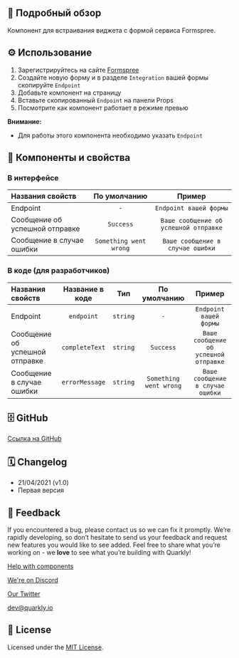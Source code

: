 ## 📖 Подробный обзор

Компонент для встраивания виджета с формой сервиса Formspree.
    
## ⚙️ Использование

1. Зарегистрируйтесь на сайте [Formspree](https://formspree.io/)
2. Создайте новую форму и в разделе `Integration` вашей формы скопируйте `Endpoint`
3. Добавьте компонент на страницу
4. Вставьте скопированный `Endpoint` на панели Props
5. Посмотрите как компонент работает в режиме превью

**Внимание:**

-   Для работы этого компонента необходимо указать `Endpoint`

## 🧩 Компоненты и свойства

### В интерфейсе

| Названия свойств               |      По умолчанию      |                Пример                 |
| :----------------------------- | :--------------------: | :-----------------------------------: |
| Endpoint                       |          `-`           |        `Endpoint вашей формы`         |
| Сообщение об успешной отправке |       `Success`        | `Ваше сообщение об успешной отправке` |
| Сообщение в случае ошибки      | `Something went wrong` |   `Ваше сообщение в случае ошибки`    |

### В коде (для разработчиков)

| Названия свойств               | Название в коде |   Тип    |      По умолчанию      |                Пример                 |
| :----------------------------- | :-------------: | :------: | :--------------------: | :-----------------------------------: |
| Endpoint                       |   `endpoint`    | `string` |          `-`           |        `Endpoint вашей формы`         |
| Сообщение об успешной отправке | `completeText`  | `string` |       `Success`        | `Ваше сообщение об успешной отправке` |
| Сообщение в случае ошибки      | `errorMessage`  | `string` | `Something went wrong` |   `Ваше сообщение в случае ошибки`    |

## 🗄 GitHub

[Ссылка на GitHub](https://github.com/quarkly/community-kit/blob/master/src/Formspree.js)

## 🗓 Changelog

-   21/04/2021 (v1.0)
-   Первая версия

## 📮 Feedback

If you encountered a bug, please contact us so we can fix it promptly. We’re rapidly developing, so don’t hesitate to send us your feedback and request new features you would like to see added. Feel free to share what you’re working on - we **love** to see what you’re building with Quarkly!

[Help with components](https://community.quarkly.io/c/requests/11)

[We're on Discord](https://discord.gg/f9KhSMGX)

[Our Twitter](https://twitter.com/quarklyapp)

[dev@quarkly.io](mailto:dev@quarkly.io)

## 📝 License

Licensed under the [MIT License](https://raw.githubusercontent.com/quarkly/community-kit/master/LICENSE).
